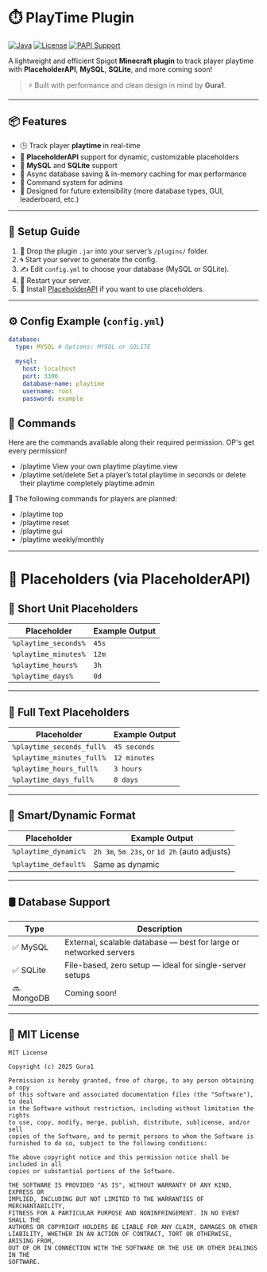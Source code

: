 # ⏱️ PlayTime Plugin

[![Java](https://img.shields.io/badge/Java-21%2B-blue.svg)](https://adoptium.net)
[![License](https://img.shields.io/badge/License-MIT-green.svg)](LICENSE)
[![PAPI Support](https://img.shields.io/badge/PlaceholderAPI-Supported-blue.svg)](https://www.spigotmc.org/resources/placeholderapi.6245/)

A lightweight and efficient Spigot **Minecraft plugin** to track player playtime with **PlaceholderAPI**, **MySQL**, **SQLite**, and more coming soon!

> ⚡ Built with performance and clean design in mind by **Gura1**.

---

## 📦 Features

- 🕒 Track player **playtime** in real-time
- 🧩 **PlaceholderAPI** support for dynamic, customizable placeholders
- 💾 **MySQL** and **SQLite** support
- 🧠 Async database saving & in-memory caching for max performance
- 🧰 Command system for admins
- 🌱 Designed for future extensibility (more database types, GUI, leaderboard, etc.)

---

## 🔧 Setup Guide
1. 📁 Drop the plugin `.jar` into your server’s `/plugins/` folder.
2. 🌀 Start your server to generate the config.
3. ✍️ Edit `config.yml` to choose your database (MySQL or SQLite).
4. 🔁 Restart your server.
5. 🧩 Install [PlaceholderAPI](https://www.spigotmc.org/resources/placeholderapi.6245/) if you want to use placeholders.

---

## ⚙️ Config Example (`config.yml`)

```yaml
database:
  type: MYSQL # Options: MYSQL or SQLITE

  mysql:
    host: localhost
    port: 3306
    database-name: playtime
    username: root
    password: example
```

## 💬 Commands
Here are the commands available along their required permission. OP's get every permission!
- /playtime View your own playtime	playtime.view
- /playtime set/delete <player> <seconds>	Set a player’s total playtime in seconds or delete their playtime completely playtime.admin

🎯 The following commands for players are planned:
- /playtime top
- /playtime reset
- /playtime gui
- /playtime weekly/monthly

---

# 🧩 Placeholders (via PlaceholderAPI)

## 🔢 Short Unit Placeholders

| Placeholder          | Example Output |
|----------------------|----------------|
| `%playtime_seconds%` | `45s`          |
| `%playtime_minutes%` | `12m`          |
| `%playtime_hours%`   | `3h`           |
| `%playtime_days%`    | `0d`           |

---

## 📖 Full Text Placeholders

| Placeholder                  | Example Output |
|------------------------------|----------------|
| `%playtime_seconds_full%`    | `45 seconds`   |
| `%playtime_minutes_full%`    | `12 minutes`   |
| `%playtime_hours_full%`      | `3 hours`      |
| `%playtime_days_full%`       | `0 days`       |

---

## 🔁 Smart/Dynamic Format

| Placeholder         | Example Output                     |
|---------------------|-------------------------------------|
| `%playtime_dynamic%` | `2h 3m`, `5m 23s`, or `1d 2h` (auto adjusts) |
| `%playtime_default%` | Same as dynamic                   |

---

## 🛢️ Database Support

| Type     | Description                                                    |
|----------|----------------------------------------------------------------|
| ✅ MySQL | External, scalable database — best for large or networked servers |
| ✅ SQLite | File-based, zero setup — ideal for single-server setups       |
| 🔜 MongoDB | Coming soon!                                                  |

---

## 📜 MIT License

```text
MIT License

Copyright (c) 2025 Gura1

Permission is hereby granted, free of charge, to any person obtaining a copy
of this software and associated documentation files (the "Software"), to deal
in the Software without restriction, including without limitation the rights
to use, copy, modify, merge, publish, distribute, sublicense, and/or sell
copies of the Software, and to permit persons to whom the Software is
furnished to do so, subject to the following conditions:

The above copyright notice and this permission notice shall be included in all
copies or substantial portions of the Software.

THE SOFTWARE IS PROVIDED "AS IS", WITHOUT WARRANTY OF ANY KIND, EXPRESS OR
IMPLIED, INCLUDING BUT NOT LIMITED TO THE WARRANTIES OF MERCHANTABILITY,
FITNESS FOR A PARTICULAR PURPOSE AND NONINFRINGEMENT. IN NO EVENT SHALL THE
AUTHORS OR COPYRIGHT HOLDERS BE LIABLE FOR ANY CLAIM, DAMAGES OR OTHER
LIABILITY, WHETHER IN AN ACTION OF CONTRACT, TORT OR OTHERWISE, ARISING FROM,
OUT OF OR IN CONNECTION WITH THE SOFTWARE OR THE USE OR OTHER DEALINGS IN THE
SOFTWARE.
